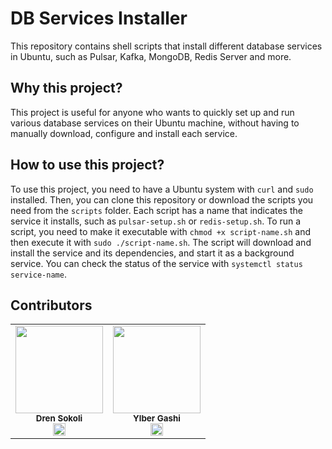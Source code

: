 # DB Services Installer

This repository contains shell scripts that install different database services in Ubuntu, such as Pulsar, Kafka, MongoDB, Redis Server and more.

## Why this project?

This project is useful for anyone who wants to quickly set up and run various database services on their Ubuntu machine, without having to manually download, configure and install each service.

## How to use this project?

To use this project, you need to have a Ubuntu system with `curl` and `sudo` installed. Then, you can clone this repository or download the scripts you need from the `scripts` folder. Each script has a name that indicates the service it installs, such as `pulsar-setup.sh` or `redis-setup.sh`. To run a script, you need to make it executable with `chmod +x script-name.sh` and then execute it with `sudo ./script-name.sh`. The script will download and install the service and its dependencies, and start it as a background service. You can check the status of the service with `systemctl status service-name`.

## Contributors

<table>

  <tr>
    <td align="center">
      <img src="https://lh3.googleusercontent.com/a/AAcHTtdajMyHRDlLlen1AWkWzLWtOQ8AHOXi0vZBPvAL" width="140px;" alt=""/>
      <br />
      <sub><b>Dren Sokoli</b></sub>
      <br />
      <a href="https://www.linkedin.com/in/drensokoli/"> <img src="https://upload.wikimedia.org/wikipedia/commons/thumb/c/ca/LinkedIn_logo_initials.png/800px-LinkedIn_logo_initials.png" height="20"></img>
      </a>
    </td>
    <td align="center">
      <img src="https://lh3.googleusercontent.com/a-/AD_cMMSpchbYEYWIPEFu4h69UIwwA4AiwwPw2Il3JE5W" width="140px;" alt=""/>
      <br />
      <sub><b>Ylber Gashi</b></sub>
      <br />
      <a href="https://github.com/ylber-gashi"><img src="https://upload.wikimedia.org/wikipedia/commons/thumb/c/ca/LinkedIn_logo_initials.png/800px-LinkedIn_logo_initials.png" height="20"></a>
    </td>
  </tr>
</table>

